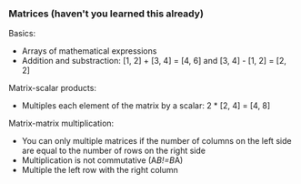 ### Matrices (haven't you learned this already)

Basics:
  - Arrays of mathematical expressions
  - Addition and substraction: [1, 2] + [3, 4] = [4, 6] and [3, 4] - [1, 2] = [2, 2]

Matrix-scalar products:
  - Multiples each element of the matrix by a scalar: 2 * [2, 4] = [4, 8]

Matrix-matrix multiplication:
  - You can only multiple matrices if the number of columns on the left side are equal to the number of rows on the right side
  - Multiplication is not commutative (A*B!=B*A)
  - Multiple the left row with the right column 